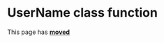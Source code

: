 # UserName class function #

This page has [**moved**](https://lib-docs.delphidabbler.com/SysInfo/5/API/TPJComputerInfo-UserName)